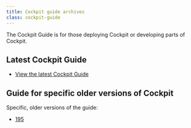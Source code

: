 ```yaml
---
title: Cockpit guide archives
class: cockpit-guide
---
```


The Cockpit Guide is for those deploying Cockpit or developing parts of Cockpit.

## Latest Cockpit Guide

- [View the latest Cockpit Guide](./latest/)

## Guide for specific older versions of Cockpit

Specific, older versions of the guide:

- [195](195/)
